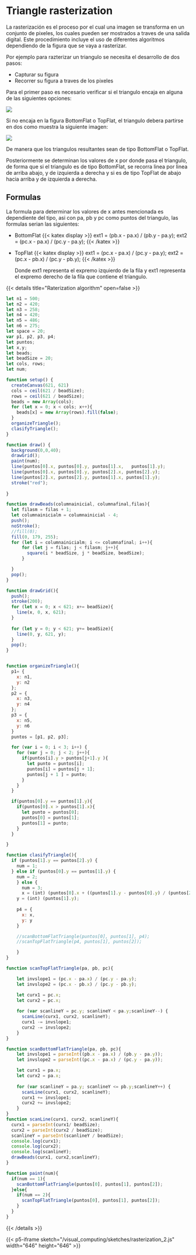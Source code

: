 # Triangle rasterization

La rasterización es el proceso por el cual una imagen se transforma en un conjunto de pixeles, los cuales pueden ser mostrados a traves de una salida digital. Este procedimiento incluye el uso de diferentes algoritmos dependiendo de la figura que se vaya a rasterizar.

Por ejemplo para razterizar un triangulo se necesita el desarrollo de dos pasos:
- Capturar su figura
- Recorrer su figura a traves de los pixeles

Para el primer paso es necesario verificar si el triangulo encaja en alguna de las siguientes opciones:

![](https://brakeza.com/wp-content/uploads/2018/12/concepto_rasterizacio%CC%81n.png)

Si no encaja en la figura BottomFlat o TopFlat, el triangulo debera partirse en dos como muestra la siguiente imagen:

![](https://docs.hektorprofe.net/cdn/graficos3d/image-49.png)

De manera que los triangulos resultantes sean de tipo BottomFlat o TopFlat.

Posteriormente se determinan los valores de x por donde pasa el triangulo, de forma que si el triangulo es de tipo BottomFlat, se recorra linea por linea de arriba abajo, y de izquierda a derecha y si es de tipo TopFlat de abajo hacia arriba y de izquierda a derecha.

## Formulas
La formula para determinar los valores de x antes mencionada es dependiente del tipo, asi con pa, pb y pc como puntos del triangulo, las formulas serian las siguientes:

- BottomFlat
  {{< katex display >}}
    ext1 = (pb.x - pa.x) / (pb.y - pa.y);
    ext2 = (pc.x - pa.x) / (pc.y - pa.y);
  {{< /katex >}}
- TopFlat
{{< katex display >}}
    ext1 = (pc.x - pa.x) / (pc.y - pa.y);
    ext2 = (pc.x - pb.x) / (pc.y - pb.y);
  {{< /katex >}}

  Donde ext1 representa el expremo izquierdo de la fila y ext1 representa el expremo derecho de la fila que contiene el triangulo. 



{{< details title="Raterization algorithm" open=false >}}

```javascript
let n1 = 500;
let n2 = 420;
let n3 = 258;
let n4 = 420;
let n5 = 486;
let n6 = 275;
let space = 20;
var p1, p2, p3, p4;
let puntos;
let x,y;
let beads;
let beadSize = 20;
let cols, rows;
let num;

function setup() {
  createCanvas(621, 621)
  cols = ceil(621 / beadSize);
  rows = ceil(621 / beadSize);
  beads = new Array(cols);
  for (let x = 0; x < cols; x++){
    beads[x] = new Array(rows).fill(false);
  }
  organizeTriangle();
  clasifyTriangle();
}

function draw() {
  background(0,0,40);
  drawGrid();
  paint(num);
  line(puntos[0].x, puntos[0].y, puntos[1].x,   puntos[1].y);
  line(puntos[0].x, puntos[0].y, puntos[2].x, puntos[2].y);
  line(puntos[2].x, puntos[2].y, puntos[1].x, puntos[1].y);
  stroke("red");
  
}

function drawBeads(columnainicial, columnafinal,filas){
  let filasm = filas + 1;
  let columnainicialm = columnainicial - 4;
  push();
  noStroke();
  //fill(0);
  fill(0, 179, 255);
  for (let i = columnainicialm; i <= columnafinal; i++){
      for (let j = filas; j < filasm; j++){
        square(i * beadSize, j * beadSize, beadSize);
      }

  }
  pop();
}

function drawGrid(){
  push();
  stroke(200);
  for (let x = 0; x < 621; x+= beadSize){
    line(x, 0, x, 621);
  }
  
  for (let y = 0; y < 621; y+= beadSize){
    line(0, y, 621, y);
  }
  pop();
}


function organizeTriangle(){
  p1= {
    x: n1,
    y: n2
  };
  p2 = {
    x: n3,
    y: n4
  };
  p3 = {
    x: n5,
    y: n6
  }
  puntos = [p1, p2, p3];

  for (var i = 0; i < 3; i++) {
    for (var j = 0; j < 2; j++){
      if(puntos[i].y > puntos[j+1].y ){
        let punto = puntos[i];
        puntos[i] = puntos[j + 1];
        puntos[j + 1 ] = punto;
      }
    }
  }

  if(puntos[0].y == puntos[1].y){
    if(puntos[0].x > puntos[1].x){
      let punto = puntos[0];
      puntos[0] = puntos[1];
      puntos[1] = punto;
    }
  }

}

function clasifyTriangle(){
  if (puntos[1].y == puntos[2].y) {
    num = 1;
  } else if (puntos[0].y == puntos[1].y) {
    num = 2;
    } else {
      num = 3;
      x = (int) (puntos[0].x + ((puntos[1].y - puntos[0].y) / (puntos[2].y - puntos[0].y)) * (puntos[2].x - puntos[0].x));
    y = (int) (puntos[1].y);
      
    p4 = {
      x: x,
      y: y
    }

    //scanBottomFlatTriangle(puntos[0], puntos[1], p4);
    //scanTopFlatTriangle(p4, puntos[1], puntos[2]);

    }
}

function scanTopFlatTriangle(pa, pb, pc){

    let invslope1 = (pc.x - pa.x) / (pc.y - pa.y);
    let invslope2 = (pc.x - pb.x) / (pc.y - pb.y);

    let curx1 = pc.x;
    let curx2 = pc.x;
    
    for (var scanlineY = pc.y; scanlineY < pa.y;scanlineY--) {
      scanLine(curx1, curx2, scanlineY);
      curx1 -= invslope1;
      curx2 -= invslope2;
    }
}

function scanBottomFlatTriangle(pa, pb, pc){
    let invslope1 = parseInt((pb.x - pa.x) / (pb.y - pa.y));
    let invslope2 = parseInt((pc.x - pa.x) / (pc.y - pa.y));

    let curx1 = pa.x;
    let curx2 = pa.x;
  
    for (var scanlineY = pa.y; scanlineY <= pb.y;scanlineY++) {
      scanLine(curx1, curx2, scanlineY);
      curx1 += invslope1;
      curx2 += invslope2;
    }
}
function scanLine(curx1, curx2, scanlineY){
  curx1 = parseInt(curx1/ beadSize);
  curx2 = parseInt(curx2 / beadSize);
  scanlineY = parseInt(scanlineY / beadSize);
  console.log(curx1);
  console.log(curx2);
  console.log(scanlineY);
  drawBeads(curx1, curx2,scanlineY);
}

function paint(num){
  if(num == 1){
    scanBottomFlatTriangle(puntos[0], puntos[1], puntos[2]);
  }else{
    if(num == 2){
      scanTopFlatTriangle(puntos[0], puntos[1], puntos[2]);
    }
  }
}
```
{{< /details >}}

{{< p5-iframe sketch="/visual_computing/sketches/rasterization_2.js" width="646" height="646" >}}
